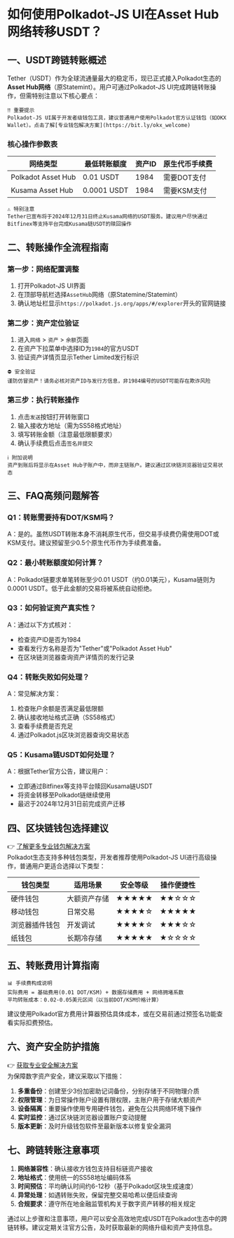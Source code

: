 # 如何使用Polkadot-JS UI在Asset Hub网络转移USDT？

## 一、USDT跨链转账概述

Tether（USDT）作为全球流通量最大的稳定币，现已正式接入Polkadot生态的**Asset Hub网络**（原Statemint）。用户可通过Polkadot-JS UI完成跨链转账操作，但需特别注意以下核心要点：

```
‼️ 重要提示
Polkadot-JS UI属于开发者级钱包工具，建议普通用户使用Polkadot官方认证钱包（如OKX Wallet）。点击了解[专业钱包解决方案](https://bit.ly/okx_welcome)
```

### 核心操作参数表

| 网络类型          | 最低转账额度 | 资产ID | 原生代币手续费 |
|-------------------|------------|--------|----------------|
| Polkadot Asset Hub| 0.01 USDT  | 1984   | 需要DOT支付    |
| Kusama Asset Hub  | 0.0001 USDT| 1984   | 需要KSM支付    |

```
⚠️ 特别注意
Tether已宣布将于2024年12月31日终止Kusama网络的USDT服务。建议用户尽快通过Bitfinex等支持平台完成Kusama链USDT的赎回操作
```

## 二、转账操作全流程指南

### 第一步：网络配置调整

1. 打开Polkadot-JS UI界面
2. 在顶部导航栏选择`AssetHub`网络（原Statemine/Statemint）
3. 确认地址栏显示`https://polkadot.js.org/apps/#/explorer`开头的官网链接

### 第二步：资产定位验证

1. 进入`网络` > `资产` > `余额`页面
2. 在资产下拉菜单中选择ID为`1984`的官方USDT
3. 验证资产详情页显示Tether Limited发行标识

```
⛔️ 安全验证
谨防仿冒资产！请务必核对资产ID与发行方信息，非1984编号的USDT可能存在欺诈风险
```

### 第三步：执行转账操作

1. 点击`发送`按钮打开转账窗口
2. 输入接收方地址（需为SS58格式地址）
3. 填写转账金额（注意最低限额要求）
4. 确认手续费后点击`签名并提交`

```
ℹ️ 附加说明
资产到账后将显示在Asset Hub子账户中，而非主链账户。建议通过区块链浏览器验证交易状态
```

## 三、FAQ高频问题解答

### Q1：转账需要持有DOT/KSM吗？
A：是的。虽然USDT转账本身不消耗原生代币，但交易手续费仍需使用DOT或KSM支付。建议预留至少0.5个原生代币作为手续费准备。

### Q2：最小转账额度如何计算？
A：Polkadot链要求单笔转账至少0.01 USDT（约0.01美元），Kusama链则为0.0001 USDT。低于此金额的交易将被系统自动拒绝。

### Q3：如何验证资产真实性？
A：通过以下方式核对：
- 检查资产ID是否为1984
- 查看发行方名称是否为"Tether"或"Polkadot Asset Hub"
- 在区块链浏览器查询资产详情页的发行记录

### Q4：转账失败如何处理？
A：常见解决方案：
1. 检查账户余额是否满足最低限额
2. 确认接收地址格式正确（SS58格式）
3. 查看手续费是否充足
4. 通过Polkadot.js区块浏览器查询交易状态

### Q5：Kusama链USDT如何处理？
A：根据Tether官方公告，建议用户：
- 立即通过Bitfinex等支持平台赎回Kusama链USDT
- 将资金转移至Polkadot链继续使用
- 最迟于2024年12月31日前完成资产迁移

## 四、区块链钱包选择建议

👉 [了解更多专业钱包解决方案](https://bit.ly/okx_welcome)  
Polkadot生态支持多种钱包类型，开发者推荐使用Polkadot-JS UI进行高级操作，普通用户更适合选择以下类型：

| 钱包类型       | 适用场景                  | 安全等级 | 操作便捷性 |
|----------------|---------------------------|----------|------------|
| 硬件钱包       | 大额资产存储              | ★★★★★    | ★★☆☆☆      |
| 移动钱包       | 日常交易                  | ★★★★☆    | ★★★★★      |
| 浏览器插件钱包 | 开发调试                  | ★★★★☆    | ★★★☆☆      |
| 纸钱包         | 长期冷存储                | ★★★★★    | ★☆☆☆☆      |

## 五、转账费用计算指南

```
📊 手续费构成说明
实际费用 = 基础费用(0.01 DOT/KSM) + 数据存储费用 + 网络拥堵系数
平均转账成本：0.02-0.05美元区间（以当前DOT/KSM价格计算）
```

建议使用Polkadot官方费用计算器预估具体成本，或在交易前通过预签名功能查看实际扣费预估。

## 六、资产安全防护措施

👉 [获取专业安全解决方案](https://bit.ly/okx_welcome)  
为保障数字资产安全，建议采取以下措施：

1. **多重备份**：创建至少3份加密助记词备份，分别存储于不同物理介质
2. **权限管理**：为日常操作账户设置有限权限，主账户用于存储大额资产
3. **设备隔离**：重要操作使用专用硬件钱包，避免在公共网络环境下操作
4. **实时监控**：通过区块链浏览器设置账户变动提醒
5. **版本更新**：及时升级钱包软件至最新版本以修复安全漏洞

## 七、跨链转账注意事项

1. **网络兼容性**：确认接收方钱包支持目标链资产接收
2. **地址格式**：使用统一的SS58地址编码体系
3. **时间预估**：平均确认时间约6-12秒（基于Polkadot区块生成速度）
4. **异常处理**：如遇转账失败，保留完整交易哈希以便后续查询
5. **合规要求**：遵守所在地金融监管机构关于数字资产转移的相关规定

通过以上步骤和注意事项，用户可以安全高效地完成USDT在Polkadot生态中的跨链转移。建议定期关注官方公告，及时获取最新的网络升级和资产支持信息。